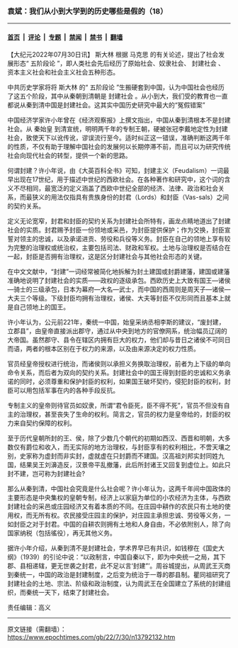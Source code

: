 ### 袁斌：我们从小到大学到的历史哪些是假的（18）

---

#### [首页](../../../..?n13792132) &nbsp;|&nbsp; [评论](../../../../../epoch-comment?n13792132) &nbsp;|&nbsp; [专题](../../../../../epoch-special?n13792132) &nbsp;|&nbsp; [禁闻](../../../../../epoch-news?n13792132) &nbsp;|&nbsp; [禁书](../../../../../books?n13792132) &nbsp;|&nbsp; [翻墙](https://github.com/gfw-breaker/nogfw/blob/master/README.md?n13792132)


<div class="post_content" id="artbody" itemprop="articleBody">
 <!-- article content begin -->
 <p>
  【大纪元2022年07月30日讯】
  <ok href="https://www.epochtimes.com/gb/tag/%E6%96%AF%E5%A4%A7%E6%9E%97.html">
   斯大林
  </ok>
  根据
  <ok href="https://www.epochtimes.com/gb/tag/%E9%A9%AC%E5%85%8B%E6%80%9D.html">
   马克思
  </ok>
  的有关论述，提出了社会发展形态“
  <ok href="https://www.epochtimes.com/gb/tag/%E4%BA%94%E9%98%B6%E6%AE%B5%E8%AE%BA.html">
   五阶段论
  </ok>
  ”，即人类社会先后经历了原始社会、奴隶社会、
  <ok href="https://www.epochtimes.com/gb/tag/%E5%B0%81%E5%BB%BA%E7%A4%BE%E4%BC%9A.html">
   封建社会
  </ok>
  、资本主义社会和社会主义社会五种形态。
 </p>
 <p>
  中共历史学家将将
  <ok href="https://www.epochtimes.com/gb/tag/%E6%96%AF%E5%A4%A7%E6%9E%97.html">
   斯大林
  </ok>
  的“
  <ok href="https://www.epochtimes.com/gb/tag/%E4%BA%94%E9%98%B6%E6%AE%B5%E8%AE%BA.html">
   五阶段论
  </ok>
  ”生搬硬套到中国，认为中国社会也经历了这五个阶段，其中从秦朝到清朝是
  <ok href="https://www.epochtimes.com/gb/tag/%E5%B0%81%E5%BB%BA%E7%A4%BE%E4%BC%9A.html">
   封建社会
  </ok>
  。从小到大，我们受的教育也一直都说从秦到清中国是封建社会。这其实中国历史研究中最大的“冤假错案”
 </p>
 <p>
  中国经济学家许小年曾在《经济观察报》上撰文指出，中国从秦到清根本不是封建社会。从
  <ok href="https://www.epochtimes.com/gb/tag/%E7%A7%A6%E5%A7%8B%E7%9A%87.html">
   秦始皇
  </ok>
  到清宣统，明明两千年的专制王朝，硬被张冠李戴地定性为封建社会，致使天下以讹传讹，谬误流行至今。适时纠正这一错误，准确判断这两千年的性质，不仅有助于理解中国社会的发展何以长期停滞不前，而且可以为研究传统社会向现代社会的转型，提供一个新的思路。
 </p>
 <p>
  何谓封建？许小年说，由《大英百科全书》可知，封建主义（Feudalism）一词最早出现在17世纪，用于描述中世纪的西欧社会。在各种著作和研究中，这个词的含义不尽相同，最宽泛的定义涵盖了西欧中世纪全部的经济、法律、政治和社会关系，而最狭义的用法仅指具有贵族身份的封君（Lords）和封臣（Vas-sals）之间的契约关系。
 </p>
 <p>
  定义无论宽窄，封君和封臣的契约关系为封建社会所特有，画龙点睛地道出了封建社会的实质。封君赐予封臣一份领地或采邑，为封臣提供保护；作为交换，封臣宣誓对领主的忠诚，以及承诺进贡、劳役和兵役等义务。封臣在自己的领地上享有较为完整的治理权或统治权，主要包括司法、财政和军权。土地与治理权是否结合在一起，封臣是否拥有治理权，这是区分封建社会与其他社会形态的关键。
 </p>
 <p>
  在中文文献中，“封建”一词经常被简化地拆解为封土建国或封爵建藩，建国或建藩准确地说明了封建社会的实质——政权的逐级承包。西欧历史上大致有国王—诸侯—骑士的三级承包，日本为幕府—大名—武士，而中国的西周则是周天子—诸侯—大夫三个等级。下级封臣均拥有治理权，诸侯、大夫等封臣不仅形同而且基本上就是自己领地上的国王。
 </p>
 <p>
  许小年认为，公元前221年，秦统一中国，始皇采纳丞相李斯的建议，“废封建，立郡县”，由皇帝直接派出郡守，通过从中央到地方的官僚网系，统治幅员辽阔的大帝国。虽然郡守、县令在辖区内拥有巨大的权力，他们却与昔日之诸侯不可同日而语，两者的根本区别在于权力的来源，以及由来源决定的权力性质。
 </p>
 <p>
  官员经皇帝授权进行统治，而诸侯则以承担义务换取治理权，前者为上下级的单向命令关系，而后者为双向的契约关系。封建社会中的国王得到封臣的忠诚和义务承诺的同时，必须尊重和保护封臣的权利，如果国王破坏契约，侵犯封臣的权利，封臣可以用包括军事在内的各种手段反抗。
 </p>
 <p>
  专制主义的皇帝则待官员如奴隶，所谓“君令臣死，臣不得不死”，官员不但没有自主的治理权，甚至丧失了生命的权利。简言之，官员的权力是皇帝给的，封臣的权力来自契约保障的权利。
 </p>
 <p>
  至于历代皇朝所封的王、侯，除了少数几个朝代的初期如西汉、西晋和明朝，大多数仅有爵位和收入，而无实际的地方治理权，与封臣享有的权利相比，不啻天壤之别，史家称为虚封而非实封，虚就虚在只封爵而不建国。汉高祖刘邦实封同姓九国，结果吴王刘濞造反，汉景帝平乱撤藩，此后所封诸王又回复到虚位上。如此只封不建，岂可称为封建社会?
 </p>
 <p>
  那么从秦到清，中国社会究竟是什么社会呢？许小年认为，这两千年间中国政体的主要形态是中央集权的皇朝专制，经济上以家庭为单位的小农经济为主体，与西欧封建社会的采邑或庄园经济又有着本质的不同。在庄园中耕作的农民只有土地的使用权，而无所有权。农民接受庄园主的保护，对庄园主承担忠诚、劳役等义务，一如封臣之对于封君。中国的自耕农则拥有土地和人身自由，不必依附别人，除了向国家纳税（包括徭役），再无其他义务。
 </p>
 <p>
  据许小年介绍，从秦到清不是封建社会，学术界早已有共识，如钱穆在《国史大纲》（1939）的引论中说：“以政制言，中国自秦以下，即为中央统一之局，其下郡、县相递辖，更无世袭之封君，此不足以言‘封建”’。周谷城提出，从周武王灭商到秦统一，中国的政治是封建制度，之后变为统治于一尊的郡县制。瞿同祖研究了封建社会的土地、宗法、阶级和政治制度，认为周武王在全国建立了系统的封建组织，而秦统一天下，结束了封建社会。
 </p>
 <p>
  责任编辑：高义
 </p>
 <!-- article content end -->
 <div id="below_article_ad">
 </div>
</div>


---

原文链接（需翻墙）：https://www.epochtimes.com/gb/22/7/30/n13792132.htm